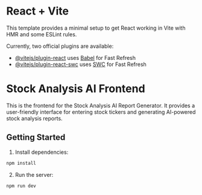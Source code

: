 # React + Vite

This template provides a minimal setup to get React working in Vite with HMR and some ESLint rules.

Currently, two official plugins are available:

- [@vitejs/plugin-react](https://github.com/vitejs/vite-plugin-react/blob/main/packages/plugin-react/README.md) uses [Babel](https://babeljs.io/) for Fast Refresh
- [@vitejs/plugin-react-swc](https://github.com/vitejs/vite-plugin-react-swc) uses [SWC](https://swc.rs/) for Fast Refresh

# Stock Analysis AI Frontend

This is the frontend for the Stock Analysis AI Report Generator. It provides a user-friendly interface for entering stock tickers and generating AI-powered stock analysis reports.

## Getting Started

1. Install dependencies:
```bash
npm install
```

2. Run the server:
```bash
npm run dev
```
